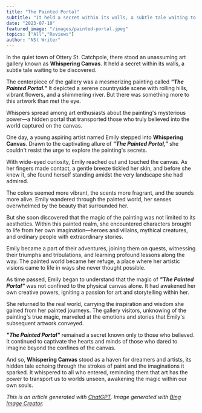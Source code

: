 ```yaml
---
title: "The Painted Portal"
subtitle: "It held a secret within its walls, a subtle tale waiting to be discovered."
date: "2023-07-10"
featured_image: "/images/painted-portal.jpeg"
topics: ["All","Reviews"]
author: "NSt Writer"
---
```


In the quiet town of Ottery St. Catchpole, there stood an unassuming art gallery known as **Whispering Canvas**. It held a secret within its walls, a subtle tale waiting to be discovered.

The centerpiece of the gallery was a mesmerizing painting called **_"The Painted Portal."_** It depicted a serene countryside scene with rolling hills, vibrant flowers, and a shimmering river. But there was something more to this artwork than met the eye.

Whispers spread among art enthusiasts about the painting's mysterious power—a hidden portal that transported those who truly believed into the world captured on the canvas.

One day, a young aspiring artist named Emily stepped into **Whispering Canvas**. Drawn to the captivating allure of **_"The Painted Portal,"_** she couldn't resist the urge to explore the painting's secrets.

With wide-eyed curiosity, Emily reached out and touched the canvas. As her fingers made contact, a gentle breeze tickled her skin, and before she knew it, she found herself standing amidst the very landscape she had admired.

The colors seemed more vibrant, the scents more fragrant, and the sounds more alive. Emily wandered through the painted world, her senses overwhelmed by the beauty that surrounded her.

But she soon discovered that the magic of the painting was not limited to its aesthetics. Within this painted realm, she encountered characters brought to life from her own imagination—heroes and villains, mythical creatures, and ordinary people with extraordinary stories.

Emily became a part of their adventures, joining them on quests, witnessing their triumphs and tribulations, and learning profound lessons along the way. The painted world became her refuge, a place where her artistic visions came to life in ways she never thought possible.

As time passed, Emily began to understand that the magic of **_"The Painted Portal"_** was not confined to the physical canvas alone. It had awakened her own creative powers, igniting a passion for art and storytelling within her.

She returned to the real world, carrying the inspiration and wisdom she gained from her painted journeys. The gallery visitors, unknowing of the painting's true magic, marveled at the emotions and stories that Emily's subsequent artwork conveyed.

**_"The Painted Portal"_** remained a secret known only to those who believed. It continued to captivate the hearts and minds of those who dared to imagine beyond the confines of the canvas.

And so, **Whispering Canvas** stood as a haven for dreamers and artists, its hidden tale echoing through the strokes of paint and the imaginations it sparked. It whispered to all who entered, reminding them that art has the power to transport us to worlds unseen, awakening the magic within our own souls.

_This is an article generated with [ChatGPT](https://chat.openai.com/). Image generated with [Bing Image Creator](https://www.bing.com/create)._
